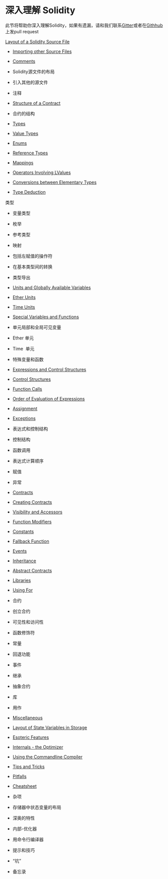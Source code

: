 # 深入理解 Solidity

此节将帮助你深入理解Solidity，如果有遗漏，请和我们联系[Gitter](https://gitter.im/ethereum/solidity)或者在[Githhub](https://github.com/ethereum/solidity/pulls)上发pull request

[Layout of a Solidity Source File](https://shimo.im/doc/wReqW6rbZWYWAPHf)

- [Importing other Source Files](https://solidity.readthedocs.org/en/latest/layout-of-source-files.html#importing-other-source-files)


- [Comments](https://solidity.readthedocs.org/en/latest/layout-of-source-files.html#comments)


- Solidity源文件的布局


- 引入其他的源文件


- 注释


- [Structure of a Contract](https://solidity.readthedocs.org/en/latest/structure-of-a-contract.html)


- 合约的结构


- [Types](https://solidity.readthedocs.org/en/latest/types.html)


- [Value Types](https://solidity.readthedocs.org/en/latest/types.html#value-types)


- [Enums](https://solidity.readthedocs.org/en/latest/types.html#enums)


- [Reference Types](https://solidity.readthedocs.org/en/latest/types.html#reference-types)


- [Mappings](https://solidity.readthedocs.org/en/latest/types.html#mappings)


- [Operators Involving LValues](https://solidity.readthedocs.org/en/latest/types.html#operators-involving-lvalues)


- [Conversions between Elementary Types](https://solidity.readthedocs.org/en/latest/types.html#conversions-between-elementary-types)


- [Type Deduction](https://solidity.readthedocs.org/en/latest/types.html#type-deduction)

类型

- 变量类型


- 枚举


- 参考类型


- 映射


- 包括左赋值的操作符


- 在基本类型间的转换


- 类型导出


- [Units and Globally Available Variables](https://solidity.readthedocs.org/en/latest/units-and-global-variables.html)


- [Ether Units](https://solidity.readthedocs.org/en/latest/units-and-global-variables.html#ether-units)


- [Time Units](https://solidity.readthedocs.org/en/latest/units-and-global-variables.html#time-units)


- [Special Variables and Functions](https://solidity.readthedocs.org/en/latest/units-and-global-variables.html#special-variables-and-functions)


- 单元局部和全局可见变量


- Ether 单元


- Time  单元


- 特殊变量和函数


- [Expressions and Control Structures](https://solidity.readthedocs.org/en/latest/control-structures.html)


- [Control Structures](https://solidity.readthedocs.org/en/latest/control-structures.html#control-structures)


- [Function Calls](https://solidity.readthedocs.org/en/latest/control-structures.html#function-calls)


- [Order of Evaluation of Expressions](https://solidity.readthedocs.org/en/latest/control-structures.html#order-of-evaluation-of-expressions)


- [Assignment](https://solidity.readthedocs.org/en/latest/control-structures.html#assignment)


- [Exceptions](https://solidity.readthedocs.org/en/latest/control-structures.html#exceptions)


- 表达式和控制结构


- 控制结构


- 函数调用


- 表达式计算顺序


- 赋值


- 异常


- [Contracts](https://solidity.readthedocs.org/en/latest/contracts.html)


- [Creating Contracts](https://solidity.readthedocs.org/en/latest/contracts.html#creating-contracts)


- [Visibility and Accessors](https://solidity.readthedocs.org/en/latest/contracts.html#visibility-and-accessors)


- [Function Modifiers](https://solidity.readthedocs.org/en/latest/contracts.html#function-modifiers)


- [Constants](https://solidity.readthedocs.org/en/latest/contracts.html#constants)


- [Fallback Function](https://solidity.readthedocs.org/en/latest/contracts.html#fallback-function)


- [Events](https://solidity.readthedocs.org/en/latest/contracts.html#events)


- [Inheritance](https://solidity.readthedocs.org/en/latest/contracts.html#inheritance)


- [Abstract Contracts](https://solidity.readthedocs.org/en/latest/contracts.html#abstract-contracts)


- [Libraries](https://solidity.readthedocs.org/en/latest/contracts.html#libraries)


- [Using For](https://solidity.readthedocs.org/en/latest/contracts.html#using-for)


- 合约


- 创立合约


- 可见性和访问性


- 函数修饰符


- 常量


- 回退功能


- 事件


- 继承


- 抽象合约


- 库


- 用作


- [Miscellaneous](https://solidity.readthedocs.org/en/latest/miscellaneous.html)


- [Layout of State Variables in Storage](https://solidity.readthedocs.org/en/latest/miscellaneous.html#layout-of-state-variables-in-storage)


- [Esoteric Features](https://solidity.readthedocs.org/en/latest/miscellaneous.html#esoteric-features)


- [Internals - the Optimizer](https://solidity.readthedocs.org/en/latest/miscellaneous.html#internals-the-optimizer)


- [Using the Commandline Compiler](https://solidity.readthedocs.org/en/latest/miscellaneous.html#using-the-commandline-compiler)


- [Tips and Tricks](https://solidity.readthedocs.org/en/latest/miscellaneous.html#tips-and-tricks)


- [Pitfalls](https://solidity.readthedocs.org/en/latest/miscellaneous.html#pitfalls)


- [Cheatsheet](https://solidity.readthedocs.org/en/latest/miscellaneous.html#cheatsheet)


- 杂项


- 存储器中状态变量的布局


- 深奥的特性


- 内部-优化器


- 用命令行编译器


- 提示和技巧


- “坑”


- 备忘录

 
